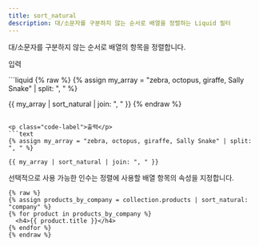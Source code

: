 ```yaml
---
title: sort_natural
description: 대/소문자를 구분하지 않는 순서로 배열을 정렬하는 Liquid 필터
---
```


대/소문자를 구분하지 않는 순서로 배열의 항목을 정렬합니다.

<p class="code-label">입력</p>
```liquid
{% raw %}
{% assign my_array = "zebra, octopus, giraffe, Sally Snake" | split: ", " %}

{{ my_array | sort_natural | join: ", " }}
{% endraw %}
```

<p class="code-label">출력</p>
```text
{% assign my_array = "zebra, octopus, giraffe, Sally Snake" | split: ", " %}

{{ my_array | sort_natural | join: ", " }}
```

선택적으로 사용 가능한 인수는 정렬에 사용할 배열 항목의 속성을 지정합니다.

```liquid
{% raw %}
{% assign products_by_company = collection.products | sort_natural: "company" %}
{% for product in products_by_company %}
  <h4>{{ product.title }}</h4>
{% endfor %}
{% endraw %}
```
